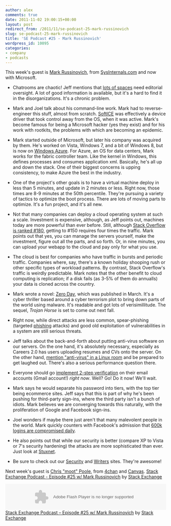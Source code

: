 ```yaml
---
author: alex
comments: true
date: 2011-11-02 19:00:15+00:00
layout: post
redirect_from: /2011/11/se-podcast-25-mark-russinovich
slug: se-podcast-25-mark-russinovich
title: 'SE Podcast #25 - Mark Russinovich'
wordpress_id: 10095
categories:
- company
- podcasts
---
```


This week's guest is [Mark Russinovich](http://en.wikipedia.org/wiki/Mark_Russinovich), from [SysInternals.com](http://technet.microsoft.com/en-us/sysinternals) and now with Microsoft.



	
  * Chatrooms are chaotic! Jeff mentions that [lots of spaces](http://www.reddit.com/) need editorial oversight. A lot of good information is available, but it's a hard to find it in the disorganizations. It's a chronic problem.

	
  * Mark and Joel talk about his command-line work. Mark had to reverse-engineer this stuff, almost from scratch. [SoftICE](http://en.wikipedia.org/wiki/SoftICE) was effectively a device driver that took control away from the OS, when it was active. Mark's become famous for being a Microsoft hacker (yes they exist) and for his work with rootkits, the problems with which are becoming an epidemic.

	
  * Mark started outside of Microsoft, but later his company was acquired by them. He's worked on Vista, Windows 7, and a bit of Windows 8, but is now on [Windows Azure](http://en.wikipedia.org/wiki/Azure_Services_Platform). For Azure, an OS for data centers, Mark works for the fabric controller team. Like the kernel in Windows, this defines processes and consumes application xml. Basically, he's all up and down the stack. One of their biggest concerns is upping consistency, to make Azure the best in the industry.

	
  * One of the project's other goals is to have a virtual machine deploy in less than 5 minutes, and update in 2 minutes or less. Right now, those times are 8-9 minutes at the 50th percentile. They're pursuing a variety of tactics to optimize the boot process. There are lots of moving parts to optimize. It's a fun project, and it's all new.

	
  * Not that many companies can deploy a cloud operating system at such a scale. Investment is expensive, although, as Jeff points out, machines today are more powerful than ever before. Still, although [Stack Overflow is ranked #180](http://www.quantcast.com/p-c1rF4kxgLUzNc), getting to #150 requires four times the traffic. Mark points out that yes, you can manage the servers yourself, make the investment, figure out all the parts, and so forth. Or, in nine minutes, you can upload your webapp to the cloud and pay only for what you use.

	
  * The cloud is best for companies who have traffic in bursts and periodic traffic. Companies where, say, there's a known holiday shooping rush or other specific types of workload patterns. By contrast, Stack Overflow's traffic is weirdly predictable. Mark notes that the other benefit to cloud computing is replication; if a disk fails (as 3-5% of them do annualls) your data is cloned across the country.

	
  * Mark wrote a novel: [Zero Day](http://www.amazon.com/Zero-Day-Novel-Mark-Russinovich/dp/031261246X%3FSubscriptionId%3DAKIAIIBINOD46VC3JCLQ%26tag%3Dstackoverfl08-20%26linkCode%3Dxm2%26camp%3D2025%26creative%3D165953%26creativeASIN%3D031261246X), which was published in March. It's a cyber thriller based around a cyber terrorism plot to bring down parts of the world using malware. It's readable and got lots of verisimillitude. The sequel, _Trojan Horse_ is set to come out next fall.

	
  * Right now, while direct attacks are less common, spear-phishing (targeted [phishing](http://en.wikipedia.org/wiki/Phishing) attacks) and good old exploitation of vulnerabilities in a system are still serious threats.

	
  * Jeff talks about the back-and-forth about putting anti-virus software on our servers. On the one hand, it's absolutely necessary, especially as Careers 2.0 has users uploading resumes and CVs onto the server. On the other hand, [mention "anti-virus" in a Linux room](http://unix.stackexchange.com/questions/2751/the-myths-about-viruses-in-unix-linux) and be prepared to get laughed out. There's also a serious performance question there.

	
  * Everyone should go [implement 2-step verification](http://googleblog.blogspot.com/2011/02/advanced-sign-in-security-for-your.html) on their email accounts (Gmail account!) _right now_. Well? Go! Do it now! We'll wait.

	
  * Mark says he would separate his password into tiers, with the top tier being ecommerce sites. Jeff says that this is part of why he's been pushing for third-party sign-ins, where the third party isn't a bunch of idiots. Mark believes we are converging towards this naturally, with the proliferation of Google and Facebook sign-ins.

	
  * Joel wonders if maybe there just aren't that many malevolent people in the world. Mark quickly counters with Facebook's admission that [600k logins are compromised daily](http://nakedsecurity.sophos.com/2011/10/28/compromised-facebook-account-logins/).

	
  * He also points out that while our security is better (compare XP to Vista or 7's security hardening) the attacks are more sophisticated than ever. Just look at [Stuxnet](http://en.wikipedia.org/wiki/Stuxnet).

	
  * Be sure to check out our [Security](http://security.stackexchange.com/) and [Writers](http://writers.stackexchange.com/) sites. They're awesome!


Next week's guest is [Chris "moot" Poole](http://en.wikipedia.org/wiki/Christopher_Poole), from [4chan](http://www.4chan.org) and [Canvas](http://www.canv.as).
[Stack Exchange Podcast - Episode #25 w/ Mark Russinovich](http://soundcloud.com/stack-exchange/stack-exchange-podcast-25) by [Stack Exchange](http://soundcloud.com/stack-exchange)

<object width="100%" height="81" classid="clsid:d27cdb6e-ae6d-11cf-96b8-444553540000" codebase="http://download.macromedia.com/pub/shockwave/cabs/flash/swflash.cab#version=6,0,40,0"><param name="allowscriptaccess" value="always" /><param name="src" value="http://player.soundcloud.com/player.swf?url=http%3A%2F%2Fapi.soundcloud.com%2Ftracks%2F26994881" /><embed width="100%" height="81" type="application/x-shockwave-flash" src="http://player.soundcloud.com/player.swf?url=http%3A%2F%2Fapi.soundcloud.com%2Ftracks%2F26994881" allowscriptaccess="always" /></object> <span><a href="http://soundcloud.com/stack-exchange/stack-exchange-podcast-25">Stack Exchange Podcast &#8211; Episode #25 w/ Mark Russinovich</a> by <a href="http://soundcloud.com/stack-exchange">Stack Exchange</a></span></p>